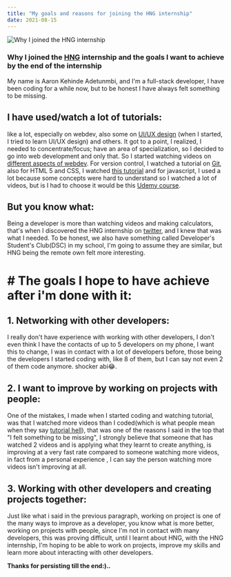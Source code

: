 ```yaml
---
title: "My goals and reasons for joining the HNG internship"
date: 2021-08-15
---
```


![Why I joined the HNG internship](https://images.unsplash.com/photo-1507525428034-b723cf961d3e?ixid=MnwxMjA3fDB8MHxwaG90by1wYWdlfHx8fGVufDB8fHx8&ixlib=rb-1.2.1&auto=format&fit=crop&w=all&h=2000&q=80)

###  Why I joined the [HNG](https://internship.zuri.team) internship and the goals I want to achieve by the end of the internship

My name is Aaron Kehinde Adetunmbi, and I'm a full-stack developer, I have been coding for a while now, but to be honest I have always felt something to be missing.

## I have used/watch a lot of tutorials:

like a lot, especially on webdev, also some on [UI/UX design](https://www.google.com/url?sa=t&rct=j&q=&esrc=s&source=web&cd=&cad=rja&uact=8&ved=2ahUKEwjV_Oe_7rLyAhUKxoUKHcMZBlIQwqsBegQIBhAB&url=https://www.youtube.com/watch?v=jk1T0CdLxwU&usg=AOvVaw18hN3JK2ybN3j5javPK6eE) (when I started, I tried to learn UI/UX  design) and others.
It got to a point, I realized, I needed to concentrate/focus; have an area of specialization, so I decided to go into web development and only that. So I started watching videos on [different aspects of webdev](https://en.wikipedia.org/wiki/Outline_of_web_design_and_web_development). For version control, I watched a tutorial on [Git](https://www.youtube.com/watch?v=3RjQznt-8kE), also for HTML 5 and CSS, I watched [this tutorial](https://www.youtube.com/playlist?list=PL4cUxeGkcC9ivBf_eKCPIAYXWzLlPAm6G) and for javascript, I used a lot because some concepts were hard to understand so I watched a lot of videos, but is I had to choose it would be this [Udemy course](https://www.udemy.com/course/javascript-essentials/?LSNPUBID=JVFxdTr9V80&ranEAID=JVFxdTr9V80&ranMID=39197&ranSiteID=JVFxdTr9V80-ZvTNX7lgHIqYAfjFJXZI4A&utm_medium=udemyads&utm_source=aff-campaign).

## But you know what:
Being a developer is more than watching videos and making calculators, that's when I discovered the HNG internship on [twitter](https://www.google.com/url?sa=t&rct=j&q=&esrc=s&source=web&cd=&cad=rja&uact=8&ved=2ahUKEwif1JWXo7PyAhWkQUEAHXM-DKsQFnoECAMQAQ&url=https://twitter.com/hnginternship/status/1382937218164097024&usg=AOvVaw1NyM0e0W364rYIHucjKGub), and I knew that was what I needed. To be honest, we also have something called Developer's Student's Club(DSC) in my school, I'm going to assume they are similar, but HNG being the remote own felt more interesting.

# # The goals I hope to have achieve after i'm done with it:

## 1. Networking with other developers:

I really don't have experience with working with other developers, I don't even think I have the contacts of up to 5 developers on my phone, I want this to change, I was in contact with a lot of developers before, those being the developers I started coding with, like 8 of them, but I can say not even 2 of them code anymore. shocker abi😂.

## 2.  I want to improve by working on projects with people:
One of the mistakes, I made when I started coding and watching tutorial, was that I watched more videos than I coded(which is what people mean when they say [tutorial hell](https://javascript.plainenglish.io/tutorial-hell-how-can-you-escape-it-8a6a7da3ae08?gi=12e5cb58d0ec)), that was one of the reasons I said in the top that "I felt something to be missing", I strongly believe that someone that has watched 2 videos and is applying what they learnt to create anything, is improving at a very fast rate compared to someone watching more videos, in fact from a personal experience , I can say the person watching more videos isn't improving at all.

## 3. Working with other developers and creating projects together:
Just like what i said in the previous paragraph, working on project is one of the many ways to improve as a developer, you know what is more better, working on projects with people, since I'm not in contact with many developers, this was proving difficult, until I learnt about HNG, with the HNG internship, I'm hoping to be able to work on projects, improve my skills and learn more about interacting with other developers.
 

**Thanks for persisting till the end:)..**
 
<!--stackedit_data:
eyJoaXN0b3J5IjpbLTU2NTM3OTgzNSwxMDMzNTgxODk1LDE2MD
c2MTk1MzYsMTMxNzE4MDg0NCwtNjA3NTIxODU0LC0xNjE1NzU1
NjU3XX0=
-->
